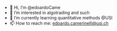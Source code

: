 - 👋 Hi, I’m @edoardoCame
- 👀 I’m interested in algotrading and such
- 🌱 I’m currently learning quantitative methods @USI
- 📫 How to reach me: edoardo.camerinelli@usi.ch

